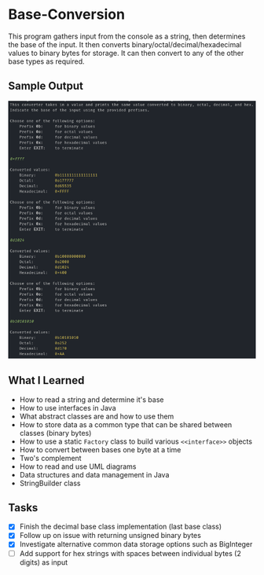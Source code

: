 # Base-Conversion
This program gathers input from the console as a string, then determines the base of the input. It then converts binary/octal/decimal/hexadecimal values to binary bytes for storage. It can then convert to any of the other base types as required.

## Sample Output
![sample console output](https://github.com/zspatter/base-conversion/blob/master/sample_output.png)

## What I Learned
* How to read a string and determine it's base
* How to use interfaces in Java
* What abstract classes are and how to use them
* How to store data as a common type that can be shared between classes (binary bytes)
* How to use a static `Factory` class to build various `<<interface>>` objects
* How to convert between bases one byte at a time
* Two's complement
* How to read and use UML diagrams
* Data structures and data management in Java
* StringBuilder class

## Tasks
- [x] Finish the decimal base class implementation (last base class)
- [x] Follow up on issue with returning unsigned binary bytes
- [x] Investigate alternative common data storage options such as BigInteger
- [ ] Add support for hex strings with spaces between individual bytes (2 digits) as input
